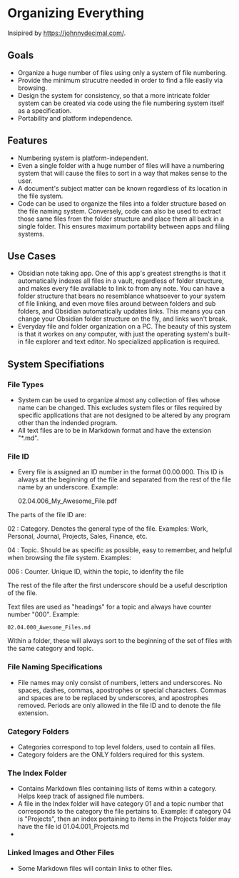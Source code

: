 # Organizing Everything

Insipired by https://johnnydecimal.com/.


## Goals
- Organize a huge number of files using only a system of file numbering.  
- Provide the minimum strucutre needed in order to find a file easily via browsing.
- Design the system for consistency, so that a more intricate folder system can be created via code using the file numbering system itself as a specification.
- Portability and platform independence.

## Features
- Numbering system is platform-independent.
- Even a single folder with a huge number of files will have a numbering system that will cause the files to sort in a way that makes sense to the user.
- A document's subject matter can be known regardless of its location in the file system.
- Code can be used to organize the files into a folder structure based on the file naming system.  Conversely, code can also be used to extract those same files from the folder structure and place them all back in a single folder.  This ensures maximum portability between apps and filing systems.

## Use Cases
- Obsidian note taking app.  One of this app's greatest strengths is that it automatically indexes all files in a vault, regardless of folder structure, and makes every file available to link to from any note. You can have a folder structure that bears no resemblance whatsoever to your system of file linking, and even move files around between folders and sub folders, and Obsidian automatically updates links.  This means you can change your Obsidian folder structure on the fly, and links won't break.
- Everyday file and folder organization on a PC.  The beauty of this system is that it workes on any computer, with just the operating system's built-in file explorer and text editor.  No specialized application is required.
  
## System Specifiations
### File Types
- System can be used to organize almost any collection of files whose name can be changed.  This excludes system files or files required by specific applications that are not designed to be altered by any program other than the indended program.
- All text files are to be in Markdown format and have the extension "*.md".
  
### File ID
- Every file is assigned an ID number in the format 00.00.000.  This ID is always at the beginning of the file and separated from the rest of the file name by an underscore.  Example:

    02.04.006_My_Awesome_File.pdf

The parts of the file ID are:

02 : Category.  Denotes the general type of the file.  Examples: Work, Personal, Journal, Projects, Sales, Finance, etc.

04 : Topic.  Should be as specific as possible, easy to remember, and helpful when browsing the file system. Examples: 

006 : Counter.  Unique ID, within the topic, to idenfity the file

The rest of the file after the first underscore should be a useful description of the file.

Text files are used as "headings" for a topic and always have counter number "000". Example:

    02.04.000_Awesome_Files.md

Within a folder, these will always sort to the beginning of the set of files with the same category and topic.

### File Naming Specifications

- File names may only consist of numbers, letters and underscores.  No spaces, dashes, commas, apostrophes or special characters.  Commas and spaces are to be replaced by underscores, and apostrophes removed.  Periods are only allowed in the file ID and to denote the file extension.

### Category Folders
- Categories correspond to top level folders, used to contain all files.
- Category folders are the ONLY folders required for this system.

### The Index Folder
- Contains Markdown files containing lists of items within a category.  Helps keep track of assigned file numbers.
- A file in the Index folder will have category 01 and a topic number that corresponds to the category the file pertains to. Example: if category 04 is "Projects", then an index pertaining to items in the Projects folder may have the file id 01.04.001_Projects.md
- 
### Linked Images and Other Files
- Some Markdown files will contain links to other files.  

